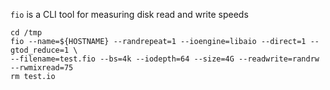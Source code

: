 `fio` is a CLI tool for measuring disk read and write speeds

```
cd /tmp
fio --name=${HOSTNAME} --randrepeat=1 --ioengine=libaio --direct=1 --gtod_reduce=1 \
--filename=test.fio --bs=4k --iodepth=64 --size=4G --readwrite=randrw --rwmixread=75
rm test.io
```

